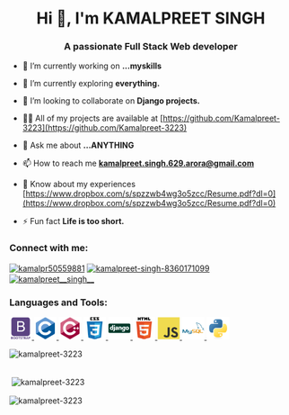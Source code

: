 <h1 align="center">Hi 👋, I'm KAMALPREET SINGH</h1>
<h3 align="center">A passionate Full Stack Web developer</h3>

- 🔭 I’m currently working on **...myskills**

- 🌱 I’m currently exploring **everything.**

- 👯 I’m looking to collaborate on **Django projects.**

- 👨‍💻 All of my projects are available at [https://github.com/Kamalpreet-3223](https://github.com/Kamalpreet-3223)

- 💬 Ask me about **...ANYTHING**

- 📫 How to reach me **kamalpreet.singh.629.arora@gmail.com**

- 📄 Know about my experiences [https://www.dropbox.com/s/spzzwb4wg3o5zcc/Resume.pdf?dl=0](https://www.dropbox.com/s/spzzwb4wg3o5zcc/Resume.pdf?dl=0)

- ⚡ Fun fact **Life is too short.**

<h3 align="left">Connect with me:</h3>
<p align="left">
<a href="https://twitter.com/kamalpr50559881" target="blank"><img align="center" src="https://raw.githubusercontent.com/rahuldkjain/github-profile-readme-generator/master/src/images/icons/Social/twitter.svg" alt="kamalpr50559881" height="30" width="40" /></a>
<a href="https://linkedin.com/in/kamalpreet-singh-8360171099" target="blank"><img align="center" src="https://raw.githubusercontent.com/rahuldkjain/github-profile-readme-generator/master/src/images/icons/Social/linked-in-alt.svg" alt="kamalpreet-singh-8360171099" height="30" width="40" /></a>
<a href="https://instagram.com/kamalpreet__singh__" target="blank"><img align="center" src="https://raw.githubusercontent.com/rahuldkjain/github-profile-readme-generator/master/src/images/icons/Social/instagram.svg" alt="kamalpreet__singh__" height="30" width="40" /></a>
</p>

<h3 align="left">Languages and Tools:</h3>
<p align="left"> <a href="https://getbootstrap.com" target="_blank"> <img src="https://raw.githubusercontent.com/devicons/devicon/master/icons/bootstrap/bootstrap-plain-wordmark.svg" alt="bootstrap" width="40" height="40"/> </a> <a href="https://www.cprogramming.com/" target="_blank"> <img src="https://raw.githubusercontent.com/devicons/devicon/master/icons/c/c-original.svg" alt="c" width="40" height="40"/> </a> <a href="https://www.w3schools.com/cpp/" target="_blank"> <img src="https://raw.githubusercontent.com/devicons/devicon/master/icons/cplusplus/cplusplus-original.svg" alt="cplusplus" width="40" height="40"/> </a> <a href="https://www.w3schools.com/css/" target="_blank"> <img src="https://raw.githubusercontent.com/devicons/devicon/master/icons/css3/css3-original-wordmark.svg" alt="css3" width="40" height="40"/> </a> <a href="https://www.djangoproject.com/" target="_blank"> <img src="https://raw.githubusercontent.com/devicons/devicon/master/icons/django/django-original.svg" alt="django" width="40" height="40"/> </a> <a href="https://www.w3.org/html/" target="_blank"> <img src="https://raw.githubusercontent.com/devicons/devicon/master/icons/html5/html5-original-wordmark.svg" alt="html5" width="40" height="40"/> </a> <a href="https://developer.mozilla.org/en-US/docs/Web/JavaScript" target="_blank"> <img src="https://raw.githubusercontent.com/devicons/devicon/master/icons/javascript/javascript-original.svg" alt="javascript" width="40" height="40"/> </a> <a href="https://www.mysql.com/" target="_blank"> <img src="https://raw.githubusercontent.com/devicons/devicon/master/icons/mysql/mysql-original-wordmark.svg" alt="mysql" width="40" height="40"/> </a> <a href="https://www.python.org" target="_blank"> <img src="https://raw.githubusercontent.com/devicons/devicon/master/icons/python/python-original.svg" alt="python" width="40" height="40"/> </a> </p>

<p><img align="left" src="https://github-readme-stats.vercel.app/api/top-langs?username=kamalpreet-3223&show_icons=true&theme=dark&locale=en&layout=compact" alt="kamalpreet-3223" /></p><br><br>

<p>&nbsp;<img align="center" src="https://github-readme-stats.vercel.app/api?username=kamalpreet-3223&show_icons=true&theme=dark&locale=en" alt="kamalpreet-3223" /></p>

<p><img align="center" src="https://github-readme-streak-stats.herokuapp.com/?user=kamalpreet-3223&theme=dark" alt="kamalpreet-3223" /></p>


